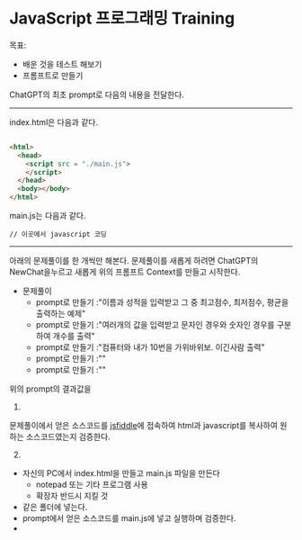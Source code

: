 # JavaScript 프로그래밍 Training

목표:

  - 배운 것을 테스트 해보기 
  - 프롬프트로 만들기  


ChatGPT의 최초 prompt로 다음의 내용을 전달한다. 

----

index.html은 다음과 같다. 
~~~html

<html>
  <head>
    <script src = "./main.js">
    </script>
  </head>
  <body></body>
</html>

~~~

main.js는 다음과 같다. 
~~~javascipt
// 이곳에서 javascript 코딩

~~~

----

아래의 문제풀이를 한 개씩만 해본다. 
문제풀이를 새롭게 하려면 ChatGPT의 NewChat을누르고 
새롭게 위의 프롬프트 Context를 만들고 시작한다. 


- 문제풀이 
   + prompt로 만들기 :"이름과 성적을 입력받고 그 중 최고점수, 최저점수, 평균을 출력하는 예제" 
   + prompt로 만들기 :"여러개의 값을 입력받고 문자인 경우와 숫자인 경우를 구분하여 개수를 출력"  
   + prompt로 만들기 :"컴퓨터와 내가 10번을 가위바위보. 이긴사람 출력"  
   + prompt로 만들기 :"" 
   + prompt로 만들기 :"" 


위의 prompt의 결과값을 

1. 
문제풀이에서 얻은 소스코드를 
[jsfiddle](https://jsfiddle.net/)에 접속하여 
html과 javascript를 복사하여 원하는 소스코드였는지 
검증한다. 

2. 
- 자신의 PC에서 index.html을 만들고 main.js 파일을 만든다
  + notepad 또는 기타 프로그램 사용
  + 확장자 반드시 지킬 것
- 같은 폴더에 넣는다. 
- prompt에서 얻은 소스코드를 main.js에 넣고 실행하며 검증한다.
- 
